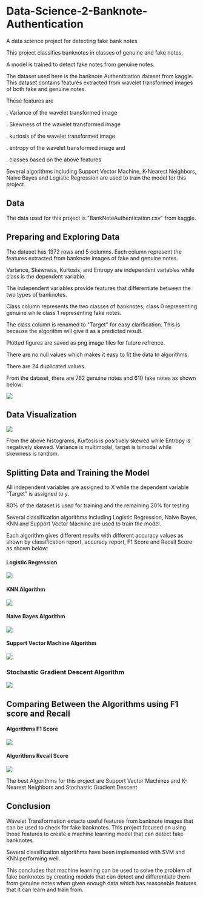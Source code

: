 # Data-Science-2-Banknote-Authentication

A data science project for detecting fake bank notes

This project classifies banknotes in classes of genuine and fake notes.

A model is trained to detect fake notes from genuine notes.

The dataset used here is the banknote Authentication dataset from kaggle. This dataset contains features extracted from wavelet transformed images of both fake and genuine notes.

These features are

. Variance of the wavelet transformed image

. Skewness of the wavelet transformed image

. kurtosis of the wavelet transformed image

. entropy of the wavelet transformed image and

. classes based on the above features

Several algorithms including Support Vector Machine, K-Nearest Neighbors, Naive Bayes and Logistic Regression are used to train the model for this project.

## Data

The data used for this project is "BankNoteAuthentication.csv" from kaggle.

## Preparing and Exploring Data

The dataset has 1372 rows and 5 columns. Each column represent the features extracted from banknote images of fake and genuine notes.

Variance, Skewness, Kurtosis, and Entropy are independent variables while class is the dependent variable.

The independent variables provide features that differentiate between the two types of banknotes.

Class column represents the two classes of banknotes; class 0 representing genuine while class 1 representing fake notes.

The class column is renamed to "Target" for easy clarification. This is because the algorithm will give it as a predicted result.

Plotted figures are saved as png image files for future refrence.

There are no null values which makes it easy to fit the data to algorithms.

There are 24 duplicated values.

From the dataset, there are 762 genuine notes and 610 fake notes as shown below:

![](https://user-images.githubusercontent.com/78556152/210130545-39e65cf6-caa0-4cab-881c-c4901bd6a24e.png)

## Data Visualization

![](images/end_to_end_project/banknote_data_visualization.png)

From the above histograms, Kurtosis is positively skewed while Entropy is negatively skewed. Variance is multimodal, target is bimodal while skewness is random.

## Splitting Data and Training the Model

All independent variables are assigned to X while the dependent variable "Target" is assigned to y.

80% of the dataset is used for training and the remaining 20% for testing

Several classification algorithms including Logistic Regression, Naive Bayes, KNN and Support Vector Machine are used to train the model.

Each algorithm gives different results with different accuracy values as shown by classification report, accuracy report, F1 Score and Recall Score as shown below:

#### Logistic Regression

![](images/end_to_end_project/log_F1_score_and_recall.png)

#### KNN Algorithm

![](images/end_to_end_project/knn_f1_score_and_recall.png)

#### Naive Bayes Algorithm

![](images/end_to_end_project/NaiveBayes_f1_score_and_recall.png)

#### Support Vector Machine Algorithm

![](images/end_to_end_project/SVM_f1_score_and_recall.png)

### Stochastic Gradient Descent Algorithm

![](images/end_to_end_project/SGD_f1_score_and_recall.png)

## Comparing Between the Algorithms using F1 score and Recall

#### Algorithms F1 Score

![](images/end_to_end_project/algorithms_f1_score.png)

#### Algorithms Recall Score

![](images/end_to_end_project/algorithms_recall_score.png)

The best Algorithms for this project are Support Vector Machines and K-Nearest Neighbors and Stochastic Gradient Descent

## Conclusion

Wavelet Transformation extacts useful features from banknote images that can be used to check for fake banknotes. This project focused on using those features to create a machine learning model that can detect fake banknotes.

Several classification algorithms have been implemented with SVM and KNN performing well.

This concludes that machine learning can be used to solve the problem of fake banknotes by creating models that can detect and differentiate them from genuine notes when given enough data which has reasonable features that it can learn and train from.
